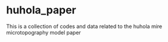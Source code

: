 # huhola_paper
This is a collection of codes and data related to the huhola mire microtopography model paper

